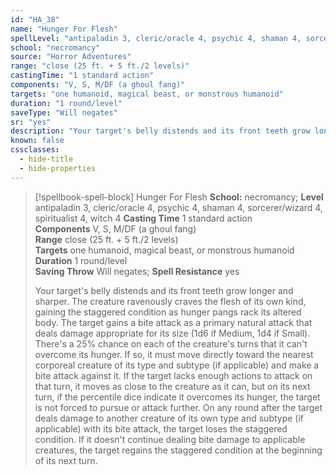 ```yaml
---
id: "HA_38"
name: "Hunger For Flesh"
spellLevel: "antipaladin 3, cleric/oracle 4, psychic 4, shaman 4, sorcerer/wizard 4, spiritualist 4, witch 4"
school: "necromancy"
source: "Horror Adventures"
range: "close (25 ft. + 5 ft./2 levels)"
castingTime: "1 standard action"
components: "V, S, M/DF (a ghoul fang)"
targets: "one humanoid, magical beast, or monstrous humanoid"
duration: "1 round/level"
saveType: "Will negates"
sr: "yes"
description: "Your target's belly distends and its front teeth grow longer and sharper. The creature ravenously craves the flesh of its own kind, gaining the staggered condition as hunger pangs rack its altered body. The target gains a bite attack as a primary natural attack that deals damage appropriate for its size (1d6 if Medium, 1d4 if Small). There's a 25% chance on each of the creature's turns that it can't overcome its hunger. If so, it must move directly toward the nearest corporeal creature of its type and subtype (if applicable) and make a bite attack against it. If the target lacks enough actions to attack on that turn, it moves as close to the creature as it can, but on its next turn, if the percentile dice indicate it overcomes its hunger, the target is not forced to pursue or attack further.  On any round after the target deals damage to another creature of its own type and subtype (if applicable) with its bite attack, the target loses the staggered condition. If it doesn't continue dealing bite damage to applicable creatures, the target regains the staggered condition at the beginning of its next turn."
known: false
cssclasses:
  - hide-title
  - hide-properties
---
```


> [!spellbook-spell-block] Hunger For Flesh
> **School:** necromancy; **Level** antipaladin 3, cleric/oracle 4, psychic 4, shaman 4, sorcerer/wizard 4, spiritualist 4, witch 4
> **Casting Time** 1 standard action  
> **Components** V, S, M/DF (a ghoul fang)  
> **Range** close (25 ft. + 5 ft./2 levels)  
> **Targets** one humanoid, magical beast, or monstrous humanoid  
> **Duration** 1 round/level  
> **Saving Throw** Will negates; **Spell Resistance** yes
> 
> Your target's belly distends and its front teeth grow longer and sharper. The creature ravenously craves the flesh of its own kind, gaining the staggered condition as hunger pangs rack its altered body. The target gains a bite attack as a primary natural attack that deals damage appropriate for its size (1d6 if Medium, 1d4 if Small). There's a 25% chance on each of the creature's turns that it can't overcome its hunger. If so, it must move directly toward the nearest corporeal creature of its type and subtype (if applicable) and make a bite attack against it. If the target lacks enough actions to attack on that turn, it moves as close to the creature as it can, but on its next turn, if the percentile dice indicate it overcomes its hunger, the target is not forced to pursue or attack further.  On any round after the target deals damage to another creature of its own type and subtype (if applicable) with its bite attack, the target loses the staggered condition. If it doesn't continue dealing bite damage to applicable creatures, the target regains the staggered condition at the beginning of its next turn.